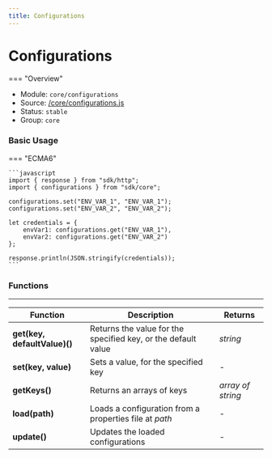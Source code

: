 ```yaml
---
title: Configurations
---
```


Configurations
===

=== "Overview"
- Module: `core/configurations`
- Source: [/core/configurations.js](https://github.com/eclipse/dirigible/blob/master/components/api-core/src/main/resources/META-INF/dirigible/core/configurations.js)
- Status: `stable`
- Group: `core`

### Basic Usage

=== "ECMA6"

    ```javascript
    import { response } from "sdk/http";
    import { configurations } from "sdk/core";

    configurations.set("ENV_VAR_1", "ENV_VAR_1");
    configurations.set("ENV_VAR_2", "ENV_VAR_2");

    let credentials = {
        envVar1: configurations.get("ENV_VAR_1"),
        envVar2: configurations.get("ENV_VAR_2")
    };

    response.println(JSON.stringify(credentials));
    ```

<!-- === "CommonJS"

    ```javascript
    const response = require("http/response");
    const configurations = require("core/configurations");

    configurations.set("ENV_VAR_1", "ENV_VAR_1");
    configurations.set("ENV_VAR_2", "ENV_VAR_2");

    let credentials = {
        envVar1: configurations.get("ENV_VAR_1"),
        envVar2: configurations.get("ENV_VAR_2")
    };

    response.println(JSON.stringify(credentials));
    ``` -->


### Functions

---

Function     | Description | Returns
------------ | ----------- | --------
**get(key, defaultValue)()** | Returns the value for the specified key, or the default value | *string*
**set(key, value)** | Sets a value, for the specified key | *-*
**getKeys()** | Returns an arrays of keys | *array of string*
**load(path)** | Loads a configuration from a properties file at *path* | *-* 
**update()** | Updates the loaded configurations | *-*

